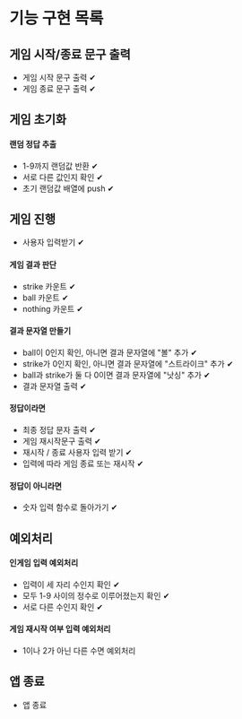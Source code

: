 # 기능 구현 목록

## 게임 시작/종료 문구 출력

- 게임 시작 문구 출력 ✔
- 게임 종료 문구 출력 ✔

## 게임 초기화

#### 랜덤 정답 추출

- 1-9까지 랜덤값 반환 ✔
- 서로 다른 값인지 확인 ✔
- 초기 랜덤값 배열에 push ✔

## 게임 진행

- 사용자 입력받기 ✔

#### 게임 결과 판단

- strike 카운트 ✔
- ball 카운트 ✔
- nothing 카운트 ✔

#### 결과 문자열 만들기

- ball이 0인지 확인, 아니면 결과 문자열에 "볼" 추가 ✔
- strike가 0인지 확인, 아니면 결과 문자열에 "스트라이크" 추가 ✔
- ball과 strike가 둘 다 0이면 결과 문자열에 "낫싱" 추가 ✔
- 결과 문자열 출력 ✔

#### 정답이라면

- 최종 정답 문자 출력 ✔
- 게임 재시작문구 출력 ✔
- 재시작 / 종료 사용자 입력 받기 ✔
- 입력에 따라 게임 종료 또는 재시작 ✔

#### 정답이 아니라면

- 숫자 입력 함수로 돌아가기 ✔

## 예외처리

#### 인게임 입력 예외처리

- 입력이 세 자리 수인지 확인 ✔
- 모두 1-9 사이의 정수로 이루어졌는지 확인 ✔
- 서로 다른 수인지 확인 ✔

#### 게임 재시작 여부 입력 예외처리

- 1이나 2가 아닌 다른 수면 예외처리

## 앱 종료

- 앱 종료
